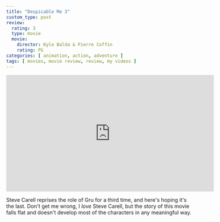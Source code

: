 ```yaml
---
title: "Despicable Me 3"
custom_type: post
review:
  rating: 3
  type: movie
  movie:
    director: Kyle Balda & Pierre Coffin
    rating: PG
categories: [ animation, action, adventure ]
tags: [ movies, movie review, review, my videos ]
---
```


<div class="iframe-container">
<iframe width="560" height="315" src="https://www.youtube-nocookie.com/embed/iUf2K263hgk?rel=0" frameborder="0" gesture="media" allow="encrypted-media" allowfullscreen></iframe>
</div>

Steve Carell reprises the role of Gru for a third time, and here's hoping it's the last. Don't get me wrong, I *love* Steve Carell, but the story of this movie falls flat and doesn't develop most of the characters in any meaningful way.
